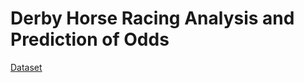 # Derby Horse Racing Analysis and Prediction of Odds

[Dataset](https://www.kaggle.com/competitions/big-data-derby-2022/data)
